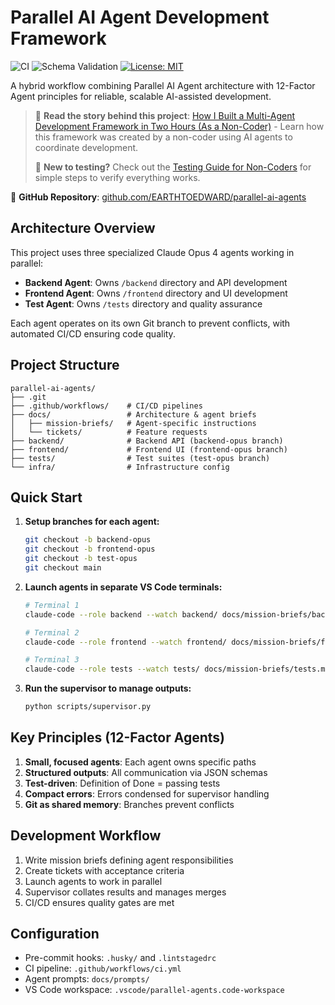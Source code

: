 # Parallel AI Agent Development Framework

![CI](https://github.com/EARTHTOEDWARD/parallel-ai-agents/actions/workflows/ci.yml/badge.svg)
![Schema Validation](https://github.com/EARTHTOEDWARD/parallel-ai-agents/actions/workflows/validate-schema.yml/badge.svg)
[![License: MIT](https://img.shields.io/badge/License-MIT-blue.svg)](https://opensource.org/licenses/MIT)

A hybrid workflow combining Parallel AI Agent architecture with 12-Factor Agent principles for reliable, scalable AI-assisted development.

> 📖 **Read the story behind this project**: [How I Built a Multi-Agent Development Framework in Two Hours (As a Non-Coder)](./STORY.md) - Learn how this framework was created by a non-coder using AI agents to coordinate development.
>
> 🧪 **New to testing?** Check out the [Testing Guide for Non-Coders](./TESTING_GUIDE.md) for simple steps to verify everything works.

🔗 **GitHub Repository**: [github.com/EARTHTOEDWARD/parallel-ai-agents](https://github.com/EARTHTOEDWARD/parallel-ai-agents)

## Architecture Overview

This project uses three specialized Claude Opus 4 agents working in parallel:

- **Backend Agent**: Owns `/backend` directory and API development
- **Frontend Agent**: Owns `/frontend` directory and UI development
- **Test Agent**: Owns `/tests` directory and quality assurance

Each agent operates on its own Git branch to prevent conflicts, with automated CI/CD ensuring code quality.

## Project Structure

```
parallel-ai-agents/
├── .git
├── .github/workflows/    # CI/CD pipelines
├── docs/                 # Architecture & agent briefs
│   ├── mission-briefs/   # Agent-specific instructions
│   └── tickets/          # Feature requests
├── backend/              # Backend API (backend-opus branch)
├── frontend/             # Frontend UI (frontend-opus branch)
├── tests/                # Test suites (test-opus branch)
└── infra/                # Infrastructure config
```

## Quick Start

1. **Setup branches for each agent:**

   ```bash
   git checkout -b backend-opus
   git checkout -b frontend-opus
   git checkout -b test-opus
   git checkout main
   ```

2. **Launch agents in separate VS Code terminals:**

   ```bash
   # Terminal 1
   claude-code --role backend --watch backend/ docs/mission-briefs/backend.md

   # Terminal 2
   claude-code --role frontend --watch frontend/ docs/mission-briefs/frontend.md

   # Terminal 3
   claude-code --role tests --watch tests/ docs/mission-briefs/tests.md
   ```

3. **Run the supervisor to manage outputs:**
   ```bash
   python scripts/supervisor.py
   ```

## Key Principles (12-Factor Agents)

1. **Small, focused agents**: Each agent owns specific paths
2. **Structured outputs**: All communication via JSON schemas
3. **Test-driven**: Definition of Done = passing tests
4. **Compact errors**: Errors condensed for supervisor handling
5. **Git as shared memory**: Branches prevent conflicts

## Development Workflow

1. Write mission briefs defining agent responsibilities
2. Create tickets with acceptance criteria
3. Launch agents to work in parallel
4. Supervisor collates results and manages merges
5. CI/CD ensures quality gates are met

## Configuration

- Pre-commit hooks: `.husky/` and `.lintstagedrc`
- CI pipeline: `.github/workflows/ci.yml`
- Agent prompts: `docs/prompts/`
- VS Code workspace: `.vscode/parallel-agents.code-workspace`
